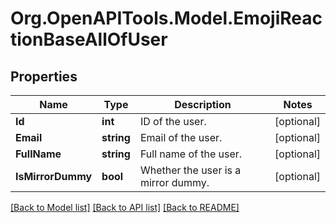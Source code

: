 
# Org.OpenAPITools.Model.EmojiReactionBaseAllOfUser

## Properties

Name | Type | Description | Notes
------------ | ------------- | ------------- | -------------
**Id** | **int** | ID of the user.  | [optional] 
**Email** | **string** | Email of the user.  | [optional] 
**FullName** | **string** | Full name of the user.  | [optional] 
**IsMirrorDummy** | **bool** | Whether the user is a mirror dummy.  | [optional] 

[[Back to Model list]](../README.md#documentation-for-models)
[[Back to API list]](../README.md#documentation-for-api-endpoints)
[[Back to README]](../README.md)

